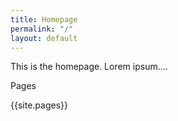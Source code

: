 ```yaml
---
title: Homepage
permalink: "/"
layout: default
---
```


This is the homepage. Lorem ipsum....

Pages

{{site.pages}}